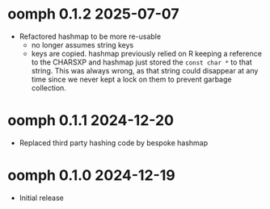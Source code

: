 

# oomph 0.1.2  2025-07-07

* Refactored hashmap to be more re-usable
    * no longer assumes string keys
    * keys are copied.  hashmap previously relied on R keeping a reference to 
      the CHARSXP and hashmap just stored the `const char *` to that string.
      This was always wrong, as that string could disappear at any time since
      we never kept a lock on them to prevent garbage collection.

# oomph 0.1.1  2024-12-20

* Replaced third party hashing code by bespoke hashmap

# oomph 0.1.0  2024-12-19

* Initial release
